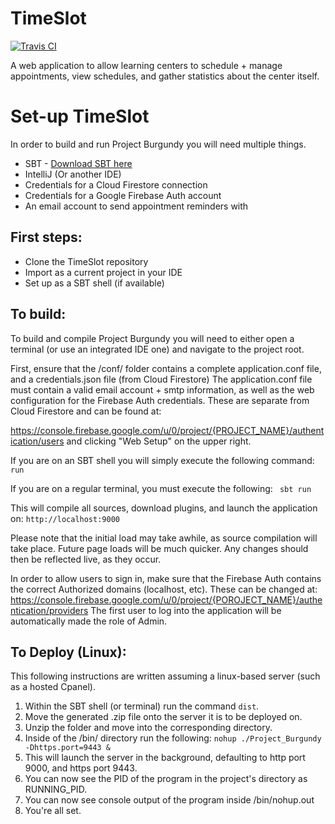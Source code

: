 # TimeSlot
[![Travis CI](https://travis-ci.org/MTUHIDE/Project_Burgundy.svg?branch=master)](https://travis-ci.org/MTUHIDE/Project_Burgundy)

A web application to allow learning centers to schedule + manage appointments, view schedules, and gather statistics about the center itself.

# Set-up TimeSlot
In order to build and run Project Burgundy you will need multiple things.
* SBT - [Download SBT here](http://www.scala-sbt.org/)
* IntelliJ (Or another IDE)
* Credentials for a Cloud Firestore connection
* Credentials for a Google Firebase Auth account
* An email account to send appointment reminders with

## First steps:
* Clone the TimeSlot repository
* Import as a current project in your IDE
* Set up as a SBT shell (if available)

## To build:
To build and compile Project Burgundy you will need to either open a terminal (or use an integrated IDE one) and navigate to the project root.

First, ensure that the /conf/ folder contains a complete application.conf file, and a credentials.json file (from Cloud Firestore)
The application.conf file must contain a valid email account + smtp information, as well as the web configuration for the Firebase Auth credentials. These are separate from Cloud Firestore and can be found at:

https://console.firebase.google.com/u/0/project/{PROJECT_NAME}/authentication/users and clicking "Web Setup" on the upper right.

If you are on an SBT shell you will simply execute the following command:
` run `

If you are on a regular terminal, you must execute the following:
` sbt run`

This will compile all sources, download plugins, and launch the application on:
`http://localhost:9000`

Please note that the initial load may take awhile, as source compilation will take place. Future page loads will be much quicker. Any changes should then be reflected live, as they occur.

In order to allow users to sign in, make sure that the Firebase Auth contains the correct Authorized domains (localhost, etc).
These can be changed at: https://console.firebase.google.com/u/0/project/{POROJECT_NAME}/authentication/providers
The first user to log into the application will be automatically made the role of Admin.

## To Deploy (Linux):
This following instructions are written assuming a linux-based server (such as a hosted Cpanel). 

1. Within the SBT shell (or terminal) run the command ` dist `.
2. Move the generated .zip file onto the server it is to be deployed on.
3. Unzip the folder and move into the corresponding directory.
4. Inside of the /bin/ directory run the following: ` nohup ./Project_Burgundy -Dhttps.port=9443 & `
5. This will launch the server in the background, defaulting to http port 9000, and https port 9443.
6. You can now see the PID of the program in the project's directory as RUNNING_PID.
7. You can now see console output of the program inside /bin/nohup.out
8. You're all set.
